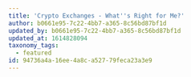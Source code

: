 ```yaml
---
title: 'Crypto Exchanges - What''s Right for Me?'
author: b0661e95-7c22-4bb7-a365-8c56bd87bf1d
updated_by: b0661e95-7c22-4bb7-a365-8c56bd87bf1d
updated_at: 1614828094
taxonomy_tags:
  - featured
id: 94736a4a-16ee-4a8c-a527-79feca23a3e9
---
```

